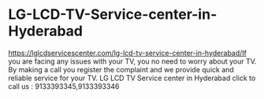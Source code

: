 # LG-LCD-TV-Service-center-in-Hyderabad
https://lglcdservicescenter.com/lg-lcd-tv-service-center-in-hyderabad/If you are facing any issues with your TV, you no need to worry about your TV. By making a call you register the complaint and we provide quick and reliable service for your TV. LG LCD TV Service center in Hyderabad click to call us : 9133393345,9133393346 
